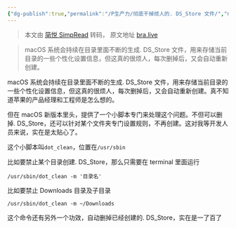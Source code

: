 ```yaml
---
{"dg-publish":true,"permalink":"/P生产力/彻底干掉烦人的. DS_Store 文件/","noteIcon":"","created":"2024-04-17T15:20:03.000+08:00","updated":"2024-04-24T00:36:41.000+08:00"}
---
```


> 本文由 [简悦 SimpRead](http://ksria.com/simpread/) 转码， 原文地址 [bra.live](https://bra.live/how-to-disable-ds-store-permanently/)

> macOS 系统会持续在目录里面不断的生成. DS_Store 文件，用来存储当前目录的一些个性化设置信息，但这真的很烦人，每次删掉后，又会自动重新创建。

macOS 系统会持续在目录里面不断的生成. DS_Store 文件，用来存储当前目录的一些个性化设置信息，但这真的很烦人，每次删掉后，又会自动重新创建。真不知道苹果的产品经理和工程师是怎么想的。

但在 macOS 新版本里头，提供了一个小脚本专门来处理这个问题。不但可以删掉. DS_Store，还可以针对某个文件夹专门设置规则，不再创建。这对我等开发人员来说，实在是太贴心了。

这个小脚本叫`dot_clean`，位置在`/usr/sbin`

比如要禁止某个目录创建. DS_Store，那么只需要在 terminal 里面运行

`/usr/sbin/dot_clean -m '目录名'`

比如要禁止 Downloads 目录及子目录

`/usr/sbin/dot_clean -m ~/Downloads`

这个命令还有另外一个功效，自动删掉已经创建的. DS_Store，实在是一了百了